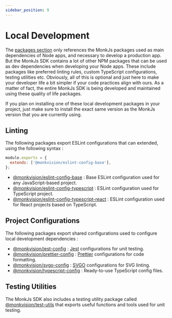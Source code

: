 ```yaml
---
sidebar_position: 9
---
```


# Local Development
The [packages section](category/packages) only references the MonkJs packages used as main dependencies of Node
apps, and necessary to develop a production app. But the MonkJs SDK contains a lot of other NPM packages that can be
used as dev dependencies when developing your Node apps. These include packages like preferred linting rules, custom
TypeScript configurations, testing utilities etc. Obviously, all of this is optional and just here to make your
developer life a bit simpler if your code practices align with ours. As a matter of fact, the entire MonkJs SDK is being
developed and maintained using these quality of life packages.

If you plan on installing one of these local development packages in your project, just make sure to install the exact
same version as the MonkJs version that you are currently using.

## Linting
The following packages export ESLint configurations that can extended, using the following syntax :

```javascript
module.exports = {
  extends: ['@monkvision/eslint-config-base'],
};
```

- [@monkvision/eslint-config-base](https://github.com/monkvision/monkjs/blob/main/configs/eslint-config-base/README.md) :
  Base ESLint configuration used for any JavaScript-based project.
- [@monkvision/eslint-config-typescript](https://github.com/monkvision/monkjs/blob/main/configs/eslint-config-typescript/README.md) :
  ESLint configuration used for TypeScript project.
- [@monkvision/eslint-config-typescript-react](https://github.com/monkvision/monkjs/blob/main/configs/eslint-config-typescript-react/README.md) :
  ESLint configuration used for React projects based on TypeScript.

## Project Configurations
The following packages export shared configurations used to configure local development dependencies :

- [@monkvision/jest-config](https://github.com/monkvision/monkjs/blob/main/configs/jest-config/README.md) :
  [Jest](https://jestjs.io/) configurations for unit testing.
- [@monkvision/prettier-config](https://github.com/monkvision/monkjs/blob/main/configs/prettier-config/README.md) :
  [Prettier](https://prettier.io/) configurations for code formatting.
- [@monkvision/svgo-config](https://github.com/monkvision/monkjs/blob/main/configs/svgo-config/README.md) :
  [SVGO](https://svgo.dev/) configurations for SVG linting.
- [@monkvision/typescript-config](https://github.com/monkvision/monkjs/blob/main/configs/typescript-config/README.md) :
  Ready-to-use TypeScript config files.

## Testing Utilities
The MonkJs SDK also includes a testing utility package called
[@monkvision/test-utils](https://github.com/monkvision/monkjs/blob/main/configs/test-utils]/README.md) that exports
useful functions and tools used for unit testing.

